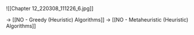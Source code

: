 ![[Chapter 12_220308_111226_6.jpg]]

-> [[NO - Greedy (Heuristic) Algorithms]]
-> [[NO - Metaheuristic (Heuristic)  Algorithms]]
